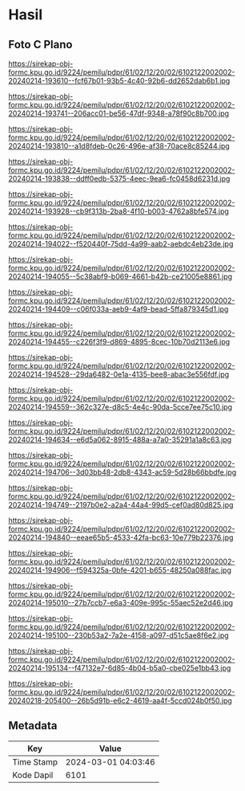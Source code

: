 # Hasil

## Foto C Plano

https://sirekap-obj-formc.kpu.go.id/9224/pemilu/pdpr/61/02/12/20/02/6102122002002-20240214-193610--fcf67b01-93b5-4c40-92b6-dd2652dab6b1.jpg

https://sirekap-obj-formc.kpu.go.id/9224/pemilu/pdpr/61/02/12/20/02/6102122002002-20240214-193741--206acc01-be56-47df-9348-a78f90c8b700.jpg

https://sirekap-obj-formc.kpu.go.id/9224/pemilu/pdpr/61/02/12/20/02/6102122002002-20240214-193810--a1d8fdeb-0c26-496e-af38-70ace8c85244.jpg

https://sirekap-obj-formc.kpu.go.id/9224/pemilu/pdpr/61/02/12/20/02/6102122002002-20240214-193838--ddff0edb-5375-4eec-9ea6-fc0458d6231d.jpg

https://sirekap-obj-formc.kpu.go.id/9224/pemilu/pdpr/61/02/12/20/02/6102122002002-20240214-193928--cb9f313b-2ba8-4f10-b003-4762a8bfe574.jpg

https://sirekap-obj-formc.kpu.go.id/9224/pemilu/pdpr/61/02/12/20/02/6102122002002-20240214-194022--f520440f-75dd-4a99-aab2-aebdc4eb23de.jpg

https://sirekap-obj-formc.kpu.go.id/9224/pemilu/pdpr/61/02/12/20/02/6102122002002-20240214-194055--5c38abf9-b069-4661-b42b-ce21005e8861.jpg

https://sirekap-obj-formc.kpu.go.id/9224/pemilu/pdpr/61/02/12/20/02/6102122002002-20240214-194409--c06f033a-aeb9-4af9-bead-5ffa879345d1.jpg

https://sirekap-obj-formc.kpu.go.id/9224/pemilu/pdpr/61/02/12/20/02/6102122002002-20240214-194455--c226f3f9-d869-4895-8cec-10b70d2113e6.jpg

https://sirekap-obj-formc.kpu.go.id/9224/pemilu/pdpr/61/02/12/20/02/6102122002002-20240214-194528--29da6482-0e1a-4135-bee8-abac3e556fdf.jpg

https://sirekap-obj-formc.kpu.go.id/9224/pemilu/pdpr/61/02/12/20/02/6102122002002-20240214-194559--362c327e-d8c5-4e4c-90da-5cce7ee75c10.jpg

https://sirekap-obj-formc.kpu.go.id/9224/pemilu/pdpr/61/02/12/20/02/6102122002002-20240214-194634--e6d5a062-8915-488a-a7a0-35291a1a8c63.jpg

https://sirekap-obj-formc.kpu.go.id/9224/pemilu/pdpr/61/02/12/20/02/6102122002002-20240214-194706--3d03bb48-2db8-4343-ac59-5d28b66bbdfe.jpg

https://sirekap-obj-formc.kpu.go.id/9224/pemilu/pdpr/61/02/12/20/02/6102122002002-20240214-194749--2197b0e2-a2a4-44a4-99d5-cef0ad80d825.jpg

https://sirekap-obj-formc.kpu.go.id/9224/pemilu/pdpr/61/02/12/20/02/6102122002002-20240214-194840--eeae65b5-4533-42fa-bc63-10e779b22376.jpg

https://sirekap-obj-formc.kpu.go.id/9224/pemilu/pdpr/61/02/12/20/02/6102122002002-20240214-194906--f594325a-0bfe-4201-b655-48250a088fac.jpg

https://sirekap-obj-formc.kpu.go.id/9224/pemilu/pdpr/61/02/12/20/02/6102122002002-20240214-195010--27b7ccb7-e6a3-409e-995c-55aec52e2d46.jpg

https://sirekap-obj-formc.kpu.go.id/9224/pemilu/pdpr/61/02/12/20/02/6102122002002-20240214-195100--230b53a2-7a2e-4158-a097-d51c5ae8f6e2.jpg

https://sirekap-obj-formc.kpu.go.id/9224/pemilu/pdpr/61/02/12/20/02/6102122002002-20240214-195134--f47132e7-6d85-4b04-b5a0-cbe025e1bb43.jpg

https://sirekap-obj-formc.kpu.go.id/9224/pemilu/pdpr/61/02/12/20/02/6102122002002-20240218-205400--26b5d91b-e6c2-4619-aa4f-5ccd024b0f50.jpg


## Metadata

| Key        | Value               |
| ---------- | ------------------- |
| Time Stamp | 2024-03-01 04:03:46 |
| Kode Dapil | 6101                |



